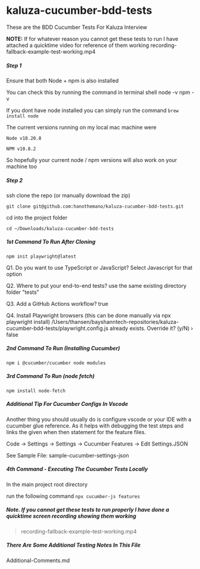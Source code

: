 # kaluza-cucumber-bdd-tests
These are the BDD Cucumber Tests For Kaluza Interview

**NOTE:** If for whatever reason you cannot get these tests to run I have attached a quicktime video for reference of them working
recording-fallback-example-test-working.mp4


##### Step 1

Ensure that both Node + npm is also installed

You can check this by running the command in terminal shell
node -v
npm -v

If you dont have node installed you can simply run the command
`brew install node`


The current versions running on my local mac machine were

`Node
v18.20.8`

`NPM
v10.8.2`

So hopefully your current node / npm versions will also work on your machine too

##### Step 2

ssh clone the repo (or manually download the zip)

`git clone git@github.com:hanothemano/kaluza-cucumber-bdd-tests.git`


cd into the project folder

`cd ~/Downloads/kaluza-cucumber-bdd-tests`


##### 1st Command To Run After Cloning

`npm init playwright@latest`

Q1. Do you want to use TypeScript or JavaScript?
Select Javascript for that option

Q2. Where to put your end-to-end tests?
use the same existing directory folder "tests"

Q3. Add a GitHub Actions workflow?
true

Q4. Install Playwright browsers (this can be done manually via npx playwright install)
/Users/thansen/bayshanntech-repositories/kaluza-cucumber-bdd-tests/playwright.config.js already exists. Override it? (y/N) › false


##### 2nd Command To Run (Installing Cucumber)
`npm i @cucumber/cucumber node modules`


##### 3rd Command To Run (node fetch)
`npm install node-fetch`


##### Additional Tip For Cucumber Configs In Vscode
Another thing you should usually do is configure vscode or your IDE with a cucumber glue reference. As it helps with debugging the test steps and links the given when then statement for the feature files.

Code -> Settings -> Settings -> Cucumber Features -> Edit Settings.JSON

See Sample File: sample-cucumber-settings-json


##### 4th Command - Executing The Cucumber Tests Locally
In the main project root directory

run the following command
`npx cucumber-js features`




##### Note. If you cannot get these tests to run properly I have done a quicktime screen recording showing them working

> recording-fallback-example-test-working.mp4


##### There Are Some Additional Testing Notes In This File
Additional-Comments.md